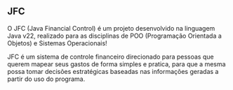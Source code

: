 ## JFC

O JFC (Java Financial Control) é um projeto desenvolvido na linguagem Java v22, realizado para as disciplinas de POO (Programação Orientada a Objetos) e Sistemas Operacionais!

JFC é um sistema de controle financeiro direcionado para pessoas que querem mapear seus gastos de forma simples e pratica, para que a mesma possa tomar decisões estratégicas baseadas
nas informações geradas a partir do uso do programa.

